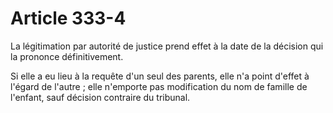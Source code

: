 # Article 333-4

La légitimation par autorité de justice prend effet à la date de la décision qui la prononce définitivement.

Si elle a eu lieu à la requête d'un seul des parents, elle n'a point d'effet à l'égard de l'autre ; elle n'emporte pas modification du nom de famille de l'enfant, sauf décision contraire du tribunal.
